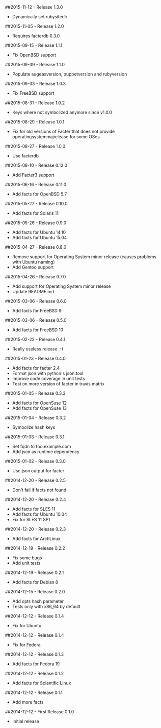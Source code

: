 ##2015-11-12 - Release 1.3.0
- Dynamically set rubysitedir

##2015-11-05 - Release 1.2.0
- Requires facterdb 0.3.0

##2015-09-15 - Release 1.1.1
- Fix OpenBSD support

##2015-09-09 - Release 1.1.0
- Populate augeasversion, puppetversion and rubyversion

##2015-09-03 - Release 1.0.3
- Fix FreeBSD support

##2015-08-31 - Release 1.0.2
- Keys where not symbolized anymore since v1.0.0

##2015-08-29 - Release 1.0.1
- Fix for old versions of Facter that does not provide operatingsystemmajrelease for some OSes

##2015-08-27 - Release 1.0.0
- Use facterdb

##2015-08-10 - Release 0.12.0
- Add Facter3 support

##2015-06-16 - Release 0.11.0
- Add facts for OpenBSD 5.7

##2015-05-27 - Release 0.10.0
- Add facts for Solaris 11

##2015-05-26 - Release 0.9.0
- Add facts for Ubuntu 14.10
- Add facts for Ubuntu 15.04

##2015-04-27 - Release 0.8.0
- Remove support for Operating System minor release (causes problems with Ubuntu naming)
- Add Gentoo support

##2015-04-26 - Release 0.7.0
- Add support for Operating System minor release
- Update README.md

##2015-03-06 - Release 0.6.0
- Add facts for FreeBSD 9

##2015-03-06 - Release 0.5.0
- Add facts for FreeBSD 10

##2015-02-22 - Release 0.4.1
- Really useless release :-)

##2015-01-23 - Release 0.4.0
- Add facts for facter 2.4
- Format json with python's json.tool
- Improve code coverage in unit tests
- Test on more version of facter in travis matrix

##2015-01-05 - Release 0.3.3
- Add facts for OpenSuse 12
- Add facts for OpenSuse 13

##2015-01-04 - Release 0.3.2
* Symbolize hash keys

##2015-01-03 - Release 0.3.1
- Set fqdn to foo.example.com
- Add json as runtime dependency

##2015-01-02 - Release 0.3.0
- Use json output for facter

##2014-12-20 - Release 0.2.5
- Don't fail if facts not found

##2014-12-20 - Release 0.2.4
- Add facts for SLES 11
- Add facts for Ubuntu 10.04
- Fix for SLES 11 SP1

##2014-12-20 - Release 0.2.3
- Add facts for ArchLinux

##2014-12-19 - Release 0.2.2
- Fix some bugs
- Add unit tests

##2014-12-19 - Release 0.2.1
- Add facts for Debian 8

##2014-12-15 - Release 0.2.0
- Add opts hash parameter
- Tests only with x86_64 by default

##2014-12-12 - Release 0.1.4
- Fix for Ubuntu

##2014-12-12 - Release 0.1.4
- Fix for Fedora

##2014-12-12 - Release 0.1.3
- Add facts for Fedora 19

##2014-12-12 - Release 0.1.2
- Add facts for Scientific Linux

##2014-12-12 - Release 0.1.1
- Add more facts

##2014-12-12 - First Release 0.1.0
- Initial release
